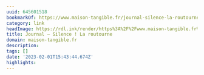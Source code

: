 ```yaml
---
uuid: 645601518
bookmarkOf: https://www.maison-tangible.fr/journal-silence-la-routourne
category: link
headImage: https://rdl.ink/render/https%3A%2F%2Fwww.maison-tangible.fr%2Fjournal-silence-la-routourne
title: Journal – Silence ! La routourne
domain: maison-tangible.fr
description:
tags: []
date: '2023-02-01T15:43:44.674Z'
highlights:
---
```





